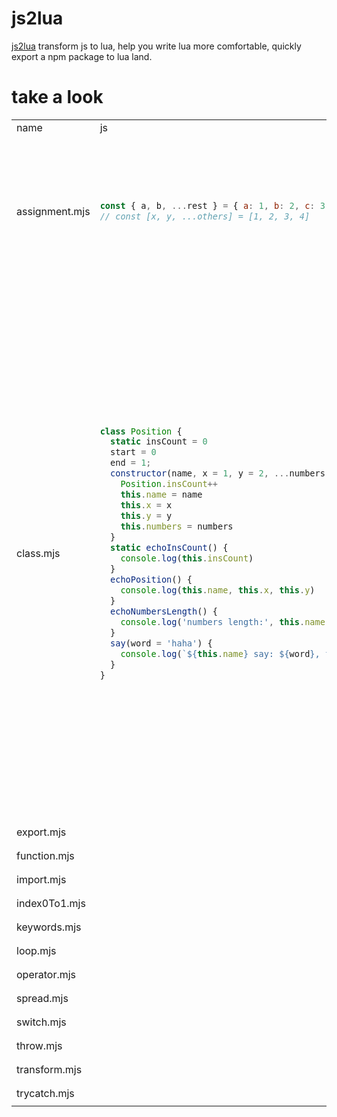# js2lua
[js2lua](https://xiangnanscu.github.io/js2lua/)
transform js to lua, help you write lua more comfortable, quickly export a npm package to lua land.
# take a look
<table>
<tr><td>name</td><td>js</td><td>lua</td></tr>
<tr>
<td>
assignment.mjs
</td>
<td>

```js
const { a, b, ...rest } = { a: 1, b: 2, c: 3, d: 4 }
// const [x, y, ...others] = [1, 2, 3, 4]
```
</td>
<td>

```lua
local a, b, rest
do
    local __tmp = {a = 1, b = 2, c = 3, d = 4}
    a = __tmp.a
    b = __tmp.b
    rest = {}
    for k, v in pairs(__tmp) do
        if k ~= "a" and k ~= "b" then
            rest[k] = v
        end
    end
end

```
</td>
</tr>
<tr>
<td>
class.mjs
</td>
<td>

```js
class Position {
  static insCount = 0
  start = 0
  end = 1;
  constructor(name, x = 1, y = 2, ...numbers) {
    Position.insCount++
    this.name = name
    this.x = x
    this.y = y
    this.numbers = numbers
  }
  static echoInsCount() {
    console.log(this.insCount)
  }
  echoPosition() {
    console.log(this.name, this.x, this.y)
  }
  echoNumbersLength() {
    console.log('numbers length:', this.name, this.numbers.length)
  }
  say(word = 'haha') {
    console.log(`${this.name} say: ${word}, first number is ${this.numbers[0]}`)
  }
}
```
</td>
<td>

```lua
local Position =
    setmetatable(
    {},
    {
        __call = function(t, name, x, y, ...)
            local self = t:new()
            self:constructor(name, x, y, ...)
            return self
        end
    }
)
Position.__index = Position
Position.insCount = 0
function Position.new(cls)
    return setmetatable({start = 0, ["end"] = 1}, cls)
end
function Position:constructor(name, x, y, ...)
    if x == nil then
        x = 1
    end
    if y == nil then
        y = 2
    end
    local numbers = {...}
    (function()
        Position.insCount = Position.insCount + 1
        return Position.insCount
    end)()
    self.name = name
    self.x = x
    self.y = y
    self.numbers = numbers
end
function Position:echoInsCount()
    print(self.insCount)
end
function Position:echoPosition()
    print(self.name, self.x, self.y)
end
function Position:echoNumbersLength()
    print("numbers length:", self.name, #self.numbers)
end
function Position:say(word)
    if word == nil then
        word = "haha"
    end
    print(string.format([=[%s say: %s, first number is %s]=], self.name, word, self.numbers[1]))
end

```
</td>
</tr>
<tr>
<td>
export.mjs
</td>
<td>

```js

```
</td>
<td>

```lua

```
</td>
</tr>
<tr>
<td>
function.mjs
</td>
<td>

```js

```
</td>
<td>

```lua

```
</td>
</tr>
<tr>
<td>
import.mjs
</td>
<td>

```js

```
</td>
<td>

```lua

```
</td>
</tr>
<tr>
<td>
index0To1.mjs
</td>
<td>

```js

```
</td>
<td>

```lua

```
</td>
</tr>
<tr>
<td>
keywords.mjs
</td>
<td>

```js

```
</td>
<td>

```lua

```
</td>
</tr>
<tr>
<td>
loop.mjs
</td>
<td>

```js

```
</td>
<td>

```lua

```
</td>
</tr>
<tr>
<td>
operator.mjs
</td>
<td>

```js

```
</td>
<td>

```lua

```
</td>
</tr>
<tr>
<td>
spread.mjs
</td>
<td>

```js

```
</td>
<td>

```lua

```
</td>
</tr>
<tr>
<td>
switch.mjs
</td>
<td>

```js

```
</td>
<td>

```lua

```
</td>
</tr>
<tr>
<td>
throw.mjs
</td>
<td>

```js

```
</td>
<td>

```lua

```
</td>
</tr>
<tr>
<td>
transform.mjs
</td>
<td>

```js

```
</td>
<td>

```lua

```
</td>
</tr>
<tr>
<td>
trycatch.mjs
</td>
<td>

```js

```
</td>
<td>

```lua

```
</td>
</tr>
</table>